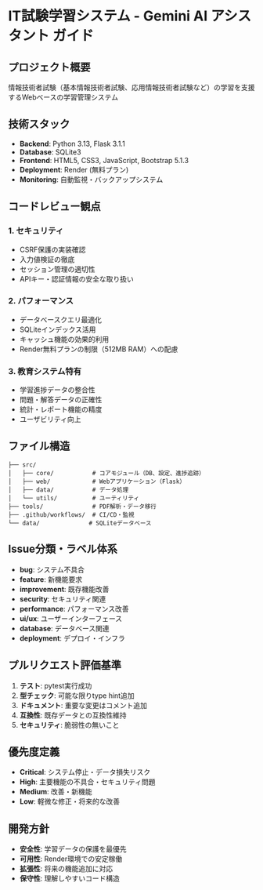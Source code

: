 # IT試験学習システム - Gemini AI アシスタント ガイド

## プロジェクト概要
情報技術者試験（基本情報技術者試験、応用情報技術者試験など）の学習を支援するWebベースの学習管理システム

## 技術スタック
- **Backend**: Python 3.13, Flask 3.1.1
- **Database**: SQLite3
- **Frontend**: HTML5, CSS3, JavaScript, Bootstrap 5.1.3
- **Deployment**: Render (無料プラン)
- **Monitoring**: 自動監視・バックアップシステム

## コードレビュー観点

### 1. **セキュリティ**
- CSRF保護の実装確認
- 入力値検証の徹底
- セッション管理の適切性
- APIキー・認証情報の安全な取り扱い

### 2. **パフォーマンス**
- データベースクエリ最適化
- SQLiteインデックス活用
- キャッシュ機能の効果的利用
- Render無料プランの制限（512MB RAM）への配慮

### 3. **教育システム特有**
- 学習進捗データの整合性
- 問題・解答データの正確性
- 統計・レポート機能の精度
- ユーザビリティ向上

## ファイル構造
```
├── src/
│   ├── core/           # コアモジュール（DB、設定、進捗追跡）
│   ├── web/            # Webアプリケーション（Flask）
│   ├── data/           # データ処理
│   └── utils/          # ユーティリティ
├── tools/              # PDF解析・データ移行
├── .github/workflows/  # CI/CD・監視
└── data/              # SQLiteデータベース
```

## Issue分類・ラベル体系
- **bug**: システム不具合
- **feature**: 新機能要求
- **improvement**: 既存機能改善
- **security**: セキュリティ関連
- **performance**: パフォーマンス改善
- **ui/ux**: ユーザーインターフェース
- **database**: データベース関連
- **deployment**: デプロイ・インフラ

## プルリクエスト評価基準
1. **テスト**: pytest実行成功
2. **型チェック**: 可能な限りtype hint追加
3. **ドキュメント**: 重要な変更はコメント追加
4. **互換性**: 既存データとの互換性維持
5. **セキュリティ**: 脆弱性の無いこと

## 優先度定義
- **Critical**: システム停止・データ損失リスク
- **High**: 主要機能の不具合・セキュリティ問題
- **Medium**: 改善・新機能
- **Low**: 軽微な修正・将来的な改善

## 開発方針
- **安全性**: 学習データの保護を最優先
- **可用性**: Render環境での安定稼働
- **拡張性**: 将来の機能追加に対応
- **保守性**: 理解しやすいコード構造